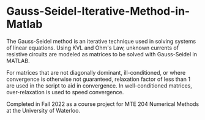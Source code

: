 # Gauss-Seidel-Iterative-Method-in-Matlab
The Gauss-Seidel method is an iterative technique used in solving systems of linear equations. Using KVL and Ohm's Law, unknown currents of resistive circuits are modeled as matrices to be solved with Gauss-Seidel in MATLAB.

For matrices that are not diagonally dominant, ill-conditioned, or where convergence is otherwise not guaranteed, relaxation factor of less than 1 are used in the script to aid in convergence. In well-conditioned matrices, over-relaxation is used to speed convergence.

Completed in Fall 2022 as a course project for MTE 204 Numerical Methods at the University of Waterloo.
